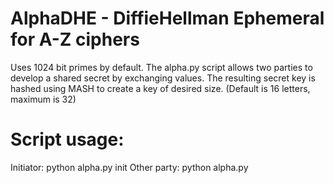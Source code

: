 # AlphaDHE - DiffieHellman Ephemeral for A-Z ciphers
Uses 1024 bit primes by default.  The alpha.py script allows two parties to develop a shared secret by exchanging values.  The resulting secret key is hashed using MASH to create a key of desired size. (Default is 16 letters, maximum is 32)

# Script usage:

Initiator: python alpha.py init
Other party: python alpha.py
